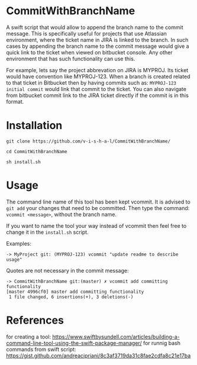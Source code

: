 # CommitWithBranchName
A swift script that would allow to append the branch name to the commit message. This is specifically useful for projects that use Atlassian environment, where the ticket name in JIRA is linked to the branch. In such cases by appending the branch name to the commit message would give a quick link to the ticket when viewed on bitbucket console.
Any other environment that has such functionality can use this.

For example, lets say the project abbrevation on JIRA is MYPROJ. Its ticket would have convention like MYPROJ-123. When a branch is created related to that ticket in Bitbucket then by having commits such as: `MYPROJ-123 initial commit` would link that commit to the ticket. You can also navigate from bitbucket commit link to the JIRA ticket directly if the commit is in this format.

# Installation
`git clone https://github.com/v-i-s-h-a-l/CommitWithBranchName/`

`cd CommitWithBranchName`

`sh install.sh`


# Usage

The command line name of this tool has been kept vcommit. It is advised to `git add` your changes that need to be committed. Then type the command: `vcommit <message>`, without the branch name.

If you want to name the tool your way instead of vcommit then feel free to change it in the `install.sh` script.

Examples:

`-> MyProject git: (MYPROJ-123) vcommit "update readme to describe usage"`

Quotes are not necessary in the commit message:
``` 
-> CommitWithBranchName git:(master) ✗ vcommit add committing functionality
[master 4996cf0] master add committing functionality
 1 file changed, 6 insertions(+), 3 deletions(-)
 ```


# References
for creating a tool: https://www.swiftbysundell.com/articles/building-a-command-line-tool-using-the-swift-package-manager/
for runnig bash commands from swift script: https://gist.github.com/andreacipriani/8c3af3719da31c8fae2cdfa8c21e17ba
